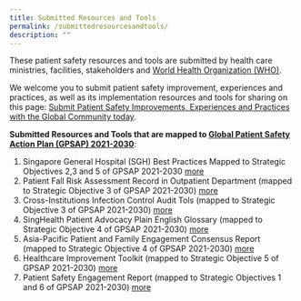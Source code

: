 ```yaml
---
title: Submitted Resources and Tools
permalink: /submittedresourcesandtools/
description: ""
---
```

These patient safety resources and tools are submitted by health care ministries, facilities, stakeholders and [World Health Organization (WHO)](https://www.who.int/).

We welcome you to submit patient safety improvement, experiences and practices, as well as its implementation resources and tools for sharing on this page: 
[Submit Patient Safety Improvements, Experiences and Practices with the Global Community today](https://form.gov.sg/64631e5f0fbfe400126c8e0d).

**Submitted Resources and Tools that are mapped to [Global Patient Safety Action Plan (GPSAP) 2021-2030](https://www.who.int/teams/integrated-health-services/patient-safety/policy/global-patient-safety-action-plan)**:
1. Singapore General Hospital (SGH) Best Practices Mapped to Strategic Objectives 2,3 and 5 of GPSAP 2021-2030 [more](/resources-and-tools/tools-and-resources/sghbestpracticesso235/)
2. Patient Fall Risk Assessment Record in Outpatient Department (mapped to Strategic Objective 3 of GPSAP 2021-2030) [more ](/tools-and-resources/tools-and-resources/pfrar/)
3. Cross-Institutions Infection Control Audit Tols (mapped to Strategic Objective 3 of GPSAP 2021-2030) [more](/resources-and-tools/tools-and-resources/ciic/)
4. SingHealth Patient Advocacy Plain English Glossary (mapped to Strategic Objective 4 of GPSAP 2021-2030) [more](/tools-and-resources/tools-and-resources/plainenglishglossary/)
5. Asia-Pacific Patient and Family Engagement Consensus Report (mapped to Strategic Objective 4 of GPSAP 2021-2030) [more](/tools-and-resources/tools-and-resources/patientfamilyconsensus/)
6. Healthcare Improvement Toolkit (mapped to Strategic Objective 5 of GPSAP 2021-2030) [more](/tools-and-resources/tools-and-resources/improvementtoolkit/)
7. Patient Safety Engagement Report (mapped to Strategic Objectives 1 and 6 of GPSAP 2021-2030) [more]( /resources-and-tools/tools-and-resources/paser)